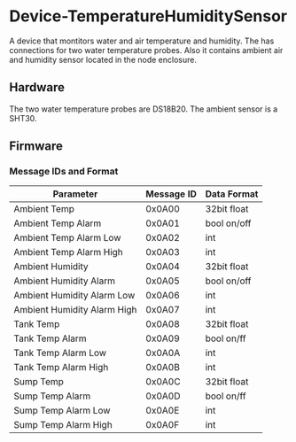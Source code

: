 # Device-TemperatureHumiditySensor
A device that montitors water and air temperature and humidity. The has connections for two water temperature probes. Also it contains ambient air and humidity sensor located in the node enclosure.

## Hardware

The two water temperature probes are DS18B20. The ambient sensor is a SHT30.


## Firmware

### Message IDs and Format

| Parameter | Message ID | Data Format |
| --------- | ---------- | ----------- |
| Ambient Temp | 0x0A00 | 32bit float
| Ambient Temp Alarm | 0x0A01 | bool on/off
| Ambient Temp Alarm Low | 0x0A02 | int
| Ambient Temp Alarm High | 0x0A03 | int
| Ambient Humidity | 0x0A04 | 32bit float
| Ambient Humidity Alarm | 0x0A05 | bool on/off
| Ambient Humidity Alarm Low | 0x0A06 | int
| Ambient Humidity Alarm High | 0x0A07 | int
| Tank Temp | 0x0A08 | 32bit float
| Tank Temp Alarm | 0x0A09 | bool on/ff
| Tank Temp Alarm Low | 0x0A0A | int
| Tank Temp Alarm High | 0x0A0B | int
| Sump Temp | 0x0A0C | 32bit float
| Sump Temp Alarm | 0x0A0D | bool on/ff
| Sump Temp Alarm Low | 0x0A0E | int
| Sump Temp Alarm High | 0x0A0F | int


